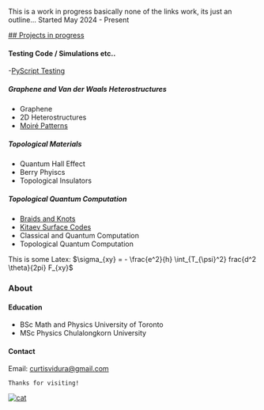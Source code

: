 This is a work in progress basically none of the links work, its just an outline...
Started May 2024 - Present


<ins> ## Projects in progress </ins>

#### Testing Code / Simulations etc.. 
-[PyScript Testing](./PyScriptTest.html)


##### Graphene and Van der Waals Heterostructures
- Graphene
- 2D Heterostructures 
- [Moiré Patterns](./Moire.html)


##### Topological Materials
- Quantum Hall Effect
- Berry Phyiscs
- Topological Insulators

##### Topological Quantum Computation

- [Braids and Knots](./Knots.html)
- [Kitaev Surface Codes](./Toric.html)
- Classical and Quantum Computation
- Topological Quantum Computation


This is some Latex: $\sigma_{xy} = - \frac{e^2}{h} \int_{T_{\psi}^2} frac{d^2 \theta}{2pi} F_{xy}$


### About
#### Education
*   BSc Math and Physics University of Toronto
*   MSc Physics Chulalongkorn University 

#### Contact
Email: curtisvidura@gmail.com

```
Thanks for visiting!
```

[<img src="/figures/film/thailand/000030310027.jpg" alt="cat" >](./Gallery.html)